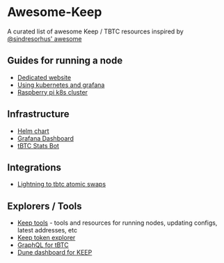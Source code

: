 # Awesome-Keep

A curated list of awesome Keep / TBTC resources inspired by [@sindresorhus' awesome](https://github.com/sindresorhus/awesome)

## Guides for running a node

* [Dedicated website](https://keepnodes.com/)
* [Using kubernetes and grafana](https://medium.com/@alex.j.crowe/deploy-a-keep-node-to-kubernetes-and-monitor-with-prometheus-grafana-4ee5c7d9e9a4)
* [Raspberry pi k8s cluster](https://medium.com/@stevenyuan/staking-keep-on-a-raspberry-pi-cluster-with-ansible-kubernetes-k3s-glusterfs-and-more-10efe30539d4)

## Infrastructure

* [Helm chart](https://github.com/ajcrowe/keep-helm-chart)
* [Grafana Dashboard](https://github.com/ajcrowe/keep-grafana-dashboard)
* [tBTC Stats Bot](https://github.com/ajcrowe/tbtcbot)

## Integrations

* [Lightning to tbtc atomic swaps](https://ln2tbtc.com/)

## Explorers / Tools

* [Keep tools](https://keeptools.org/) - tools and resources for running nodes, updating configs, latest addresses, etc
* [Keep token explorer](https://keep-explorer.herokuapp.com/keep)
* [GraphQL for tBTC](https://github.com/suntzu93/tbtc-thegraph)
* [Dune dashboard for KEEP](https://explore.duneanalytics.com/public/dashboards/8wwpyfNUe2I25qk6du98d2JfWg5DFkeDH5HeXl38)
